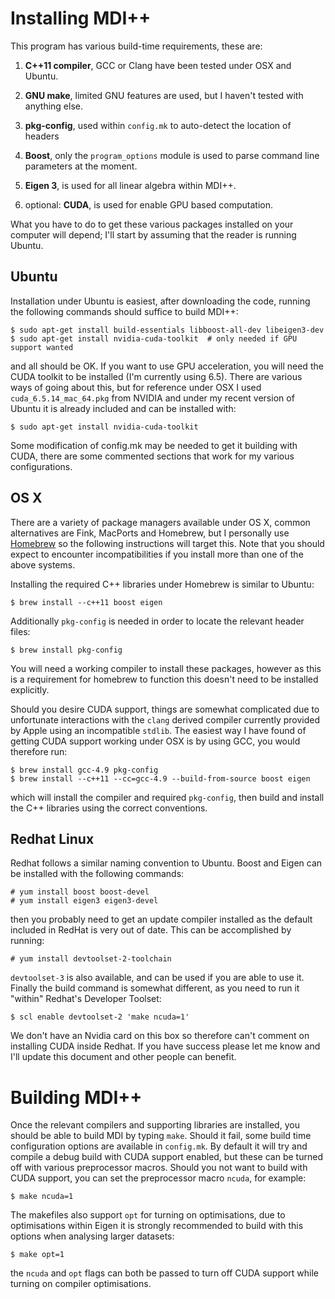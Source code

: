 # Installing MDI++ #

This program has various build-time requirements, these are:

1. **C++11 compiler**, GCC or Clang have been tested under OSX and
   Ubuntu.

2. **GNU make**, limited GNU features are used, but I haven't tested
   with anything else.

3. **pkg-config**, used within `config.mk` to auto-detect the location
   of headers

4. **Boost**, only the `program_options` module is used to parse command
   line parameters at the moment.

5. **Eigen 3**, is used for all linear algebra within MDI++.

6. optional: **CUDA**, is used for enable GPU based computation.

What you have to do to get these various packages installed on your
computer will depend; I'll start by assuming that the reader is
running Ubuntu.

## Ubuntu ##

Installation under Ubuntu is easiest, after downloading the code,
running the following commands should suffice to build MDI++:

    $ sudo apt-get install build-essentials libboost-all-dev libeigen3-dev
	$ sudo apt-get install nvidia-cuda-toolkit  # only needed if GPU support wanted

and all should be OK.  If you want to use GPU acceleration, you will
need the CUDA toolkit to be installed (I'm currently using 6.5).
There are various ways of going about this, but for reference under
OSX I used `cuda_6.5.14_mac_64.pkg` from NVIDIA and under my recent
version of Ubuntu it is already included and can be installed with:

    $ sudo apt-get install nvidia-cuda-toolkit

Some modification of config.mk may be needed to get it building with
CUDA, there are some commented sections that work for my various
configurations.

## OS X ##

There are a variety of package managers available under OS X, common
alternatives are Fink, MacPorts and Homebrew, but I personally use
[Homebrew](http://brew.sh/) so the following instructions will target
this.  Note that you should expect to encounter incompatibilities if
you install more than one of the above systems.

Installing the required C++ libraries under Homebrew is similar to
Ubuntu:

    $ brew install --c++11 boost eigen

Additionally `pkg-config` is needed in order to locate the relevant
header files:

	$ brew install pkg-config

You will need a working compiler to install these packages, however as
this is a requirement for homebrew to function this doesn't need to be
installed explicitly.

Should you desire CUDA support, things are somewhat complicated due to
unfortunate interactions with the `clang` derived compiler currently
provided by Apple using an incompatible `stdlib`.  The easiest way I
have found of getting CUDA support working under OSX is by using GCC,
you would therefore run:

    $ brew install gcc-4.9 pkg-config
    $ brew install --c++11 --cc=gcc-4.9 --build-from-source boost eigen

which will install the compiler and required `pkg-config`, then build
and install the C++ libraries using the correct conventions.

## Redhat Linux ##

Redhat follows a similar naming convention to Ubuntu.  Boost and Eigen
can be installed with the following commands:

    # yum install boost boost-devel
    # yum install eigen3 eigen3-devel

then you probably need to get an update compiler installed as the
default included in RedHat is very out of date.  This can be
accomplished by running:

	# yum install devtoolset-2-toolchain

`devtoolset-3` is also available, and can be used if you are able to
use it.  Finally the build command is somewhat different, as you need
to run it "within" Redhat's Developer Toolset:

	$ scl enable devtoolset-2 'make ncuda=1'

We don't have an Nvidia card on this box so therefore can't comment on
installing CUDA inside Redhat.  If you have success please let me know
and I'll update this document and other people can benefit.

# Building MDI++ #

Once the relevant compilers and supporting libraries are installed,
you should be able to build MDI by typing `make`.  Should it fail,
some build time configuration options are available in `config.mk`.
By default it will try and compile a debug build with CUDA support
enabled, but these can be turned off with various preprocessor macros.
Should you not want to build with CUDA support, you can set the
preprocessor macro `ncuda`, for example:

    $ make ncuda=1

The makefiles also support `opt` for turning on optimisations, due to
optimisations within Eigen it is strongly recommended to build with
this options when analysing larger datasets:

    $ make opt=1

the `ncuda` and `opt` flags can both be passed to turn off CUDA
support while turning on compiler optimisations.
